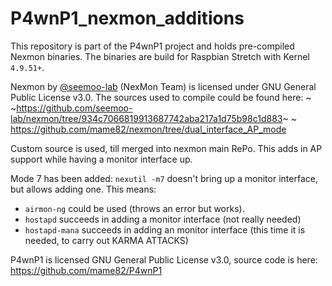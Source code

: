 # P4wnP1_nexmon_additions

This repository is part of the P4wnP1 project and holds pre-compiled Nexmon binaries. The binaries are build for Raspbian Stretch with Kernel `4.9.51+`.

Nexmon by [@seemoo-lab](https://github.com/seemoo-lab) (NexMon Team) is licensed under GNU General Public License v3.0. The sources used to compile could be found here:
~ ~https://github.com/seemoo-lab/nexmon/tree/934c7066819913687742aba217a1d75b98c1d883~ ~
https://github.com/mame82/nexmon/tree/dual_interface_AP_mode

Custom source is used, till merged into nexmon main RePo. This adds in AP support while having a monitor interface up.

Mode 7 has been added: `nexutil -m7` doesn't bring up a monitor interface, but allows adding one. This means:

- `airmon-ng` could be used (throws an error but works). 
- `hostapd` succeeds in adding a monitor interface (not really needed)
- `hostapd-mana` succeeds in adding an monitor interface (this time it is needed, to carry out KARMA ATTACKS)



P4wnP1 is licensed GNU General Public License v3.0, source code is here:
https://github.com/mame82/P4wnP1

